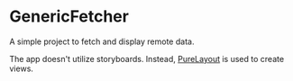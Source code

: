 # GenericFetcher

A simple project to fetch and display remote data.

The app doesn't utilize storyboards. Instead, <a href = "https://github.com/PureLayout/PureLayout">PureLayout</a> is used to create views.
